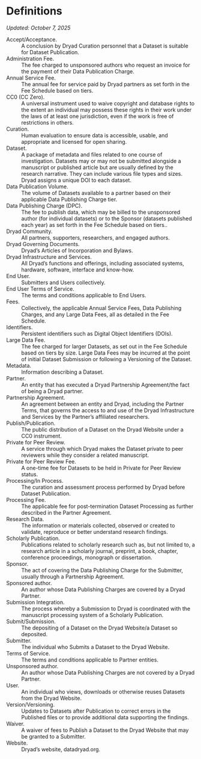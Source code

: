 # Definitions

*Updated: October 7, 2025*

<dl>
  <div>
  <dt>Accept/Acceptance.</dt>
  <dd>A conclusion by Dryad Curation personnel that a Dataset is suitable for Dataset Publication.</dd>
  </div>

  <div>
  <dt>Administration Fee.</dt>
  <dd>The fee charged to unsponsored authors who request an invoice for the payment of their Data Publication Charge.</dd>
  </div>

  <div>
  <dt>Annual Service Fee.</dt>
  <dd>The annual fee for service paid by Dryad partners as set forth in the Fee Schedule based on tiers.</dd>
  </div>

  <div>
  <dt>CC0 (CC Zero).</dt>
  <dd>A universal instrument used to waive copyright and database rights to the extent an individual may possess these rights in their work under the laws of at least one jurisdiction, even if the work is free of restrictions in others.</dd>
  </div>

  <div>
  <dt>Curation.</dt>
  <dd>Human evaluation to ensure data is accessible, usable, and appropriate and licensed for open sharing.</dd>
  </div>

  <div>
  <dt>Dataset.</dt>
  <dd>A package of metadata and files related to one course of investigation. Datasets may or may not be submitted alongside a manuscript or published article but are usually defined by the research narrative. They can include various file types and sizes. Dryad assigns a unique DOI to each dataset.</dd>
  </div>

  <div>
  <dt>Data Publication Volume.</dt>
  <dd>The volume of Datasets available to a partner based on their applicable Data Publishing Charge tier.</dd>
  </div>

  <div>
  <dt>Data Publishing Charge (DPC).</dt>
  <dd>The fee to publish data, which may be billed to the unsponsored author (for individual datasets) or to the Sponsor (datasets published each year) as set forth in the Fee Schedule based on tiers..</dd>
  </div>

  <div>
  <dt>Dryad Community.</dt>
  <dd>All partners, supporters, researchers, and engaged authors.</dd>
  </div>

  <div>
  <dt>Dryad Governing Documents.</dt>
  <dd>Dryad’s Articles of Incorporation and Bylaws.</dd>
  </div>

  <div>
  <dt>Dryad Infrastructure and Services.</dt>
  <dd>All Dryad’s functions and offerings, including associated systems, hardware, software, interface and know-how.</dd>
  </div>

  <div>
  <dt>End User.</dt>
  <dd>Submitters and Users collectively.</dd>
  </div>

  <div>
  <dt>End User Terms of Service.</dt>
  <dd>The terms and conditions applicable to End Users.</dd>
  </div>

  <div>
  <dt>Fees.</dt>
  <dd>Collectively, the applicable Annual Service Fees, Data Publishing Charges, and any Large Data Fees, all as detailed in the Fee Schedule.</dd>
  </div>
  
  <div>
  <dt>Identifiers.</dt>
  <dd>Persistent identifiers such as Digital Object Identifiers (DOIs).</dd>
  </div>
  
  <div>
  <dt>Large Data Fee.</dt>
  <dd>The fee charged for larger Datasets, as set out in the Fee Schedule based on tiers by size. Large Data Fees may be incurred at the point of initial Dataset Submission or following a Versioning of the Dataset.</dd>
  </div>

  <div>
  <dt>Metadata.</dt>
  <dd>Information describing a Dataset.</dd>
  </div>

  <div>
  <dt>Partner.</dt>
  <dd>An entity that has executed a Dryad Partnership Agreement/the fact of being a Dryad partner.</dd>
  </div>

  <div>
  <dt>Partnership Agreement.</dt>
  <dd>An agreement between an entity and Dryad, including the Partner Terms, that governs the access to and use of the Dryad Infrastructure and Services by the Partner’s affiliated researchers.</dd>
  </div>

  <div>
  <dt>Publish/Publication.</dt>
  <dd>The public distribution of a Dataset on the Dryad Website under a CC0 instrument.</dd>
  </div>

  <div>
  <dt>Private for Peer Review.</dt>
  <dd>A service through which Dryad makes the Dataset private to peer reviewers while they consider a related manuscript.</dd>
  </div>

  <div>
  <dt>Private for Peer Review Fee.</dt>
  <dd>A one-time fee for Datasets to be held in Private for Peer Review status.</dd>
  </div>

  <div>
  <dt>Processing/In Process.</dt>
  <dd>The curation and assessment process performed by Dryad before Dataset Publication.</dd>
  </div>

  <div>
  <dt>Processing Fee.</dt>
  <dd>The applicable fee for post-termination Dataset Processing as further described in the Partner Agreement.</dd>
  </div>

  <div>
  <dt>Research Data.</dt>
  <dd>The information or materials collected, observed or created to validate, reproduce or better understand research findings.</dd>
  </div>

  <div>
  <dt>Scholarly Publication.</dt>
  <dd>Publications related to scholarly research such as, but not limited to, a research article in a scholarly journal, preprint, a book, chapter, conference proceedings, monograph or dissertation.</dd>
  </div>

  <div>
  <dt>Sponsor.</dt>
  <dd>The act of covering the Data Publishing Charge for the Submitter, usually through a Partnership Agreement. </dd>
  </div>

  <div>
  <dt>Sponsored author.</dt>
  <dd>An author whose Data Publishing Charges are covered by a Dryad Partner. </dd>
  </div>

  <div>
  <dt>Submission Integration.</dt>
  <dd>The process whereby a Submission to Dryad is coordinated with the manuscript processing system of a Scholarly Publication.</dd>
  </div>

  <div>
  <dt>Submit/Submission.</dt>
  <dd>The depositing of a Dataset on the Dryad Website/a Dataset so deposited.</dd>
  </div>

  <div>
  <dt>Submitter.</dt>
  <dd>The individual who Submits a Dataset to the Dryad Website.</dd>
  </div>

  <div>
  <dt>Terms of Service.</dt>
  <dd>The terms and conditions applicable to Partner entities.</dd>
  </div>

  <div>
  <dt>Unsponsored author.</dt>
  <dd>An author whose Data Publishing Charges are not covered by a Dryad Partner. </dd>
  </div>

  <div>
  <dt>User.</dt>
  <dd>An individual who views, downloads or otherwise reuses Datasets from the Dryad Website.</dd>
  </div>

  <div>
  <dt>Version/Versioning.</dt>
  <dd>Updates to Datasets after Publication to correct errors in the Published files or to provide additional data supporting the findings.</dd>
  </div>

  <div>
  <dt>Waiver.</dt>
  <dd>A waiver of fees to Publish a Dataset to the Dryad Website that may be granted to a Submitter.</dd>
  </div>

  <div>
  <dt>Website.</dt>
  <dd>Dryad’s website, datadryad.org.</dd>
  </div>
</dl>